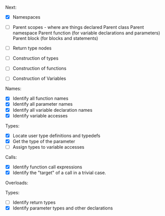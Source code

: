 Next:
- [x] Namespaces
- [ ] Parent scopes - where are things declared
    Parent class
    Parent namespace
    Parent function (for variable declarations and parameters)
    Parent block (for blocks and statements)



- [ ] Return type nodes
- [ ] Construction of types
- [ ] Construction of functions
- [ ] Construction of Variables




Names:
- [x] Identify all function names
- [x] Identify all parameter names
- [x] Identify all variable declaration names
- [x] Identify variable accesses

Types:
- [x] Locate user type definitions and typedefs
- [x] Get the type of the parameter
- [ ] Assign types to variable accesses

Calls:
- [x] Identify function call expressions
- [x] Identify the "target" of a call in a trivial case.

Overloads:

Types:
- [ ] Identify return types
- [x] Identify parameter types and other declarations